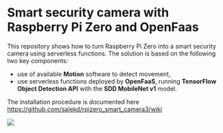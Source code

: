 # Smart security camera with Raspberry Pi Zero and OpenFaas

This repository shows how to turn Raspberry Pi Zero into a smart security camera using serverless functions. The solution is based on the following two key components:
* use of available **Motion** software to detect movement,
* use serverless functions deployed by **OpenFaaS**, running **TensorFlow Object Detection API** with the **SDD MobileNet v1** model.

The installation procedure is documented here https://github.com/salekd/rpizero_smart_camera3/wiki

![](https://github.com/salekd/rpizero_smart_camera/blob/master/camera.JPG)
